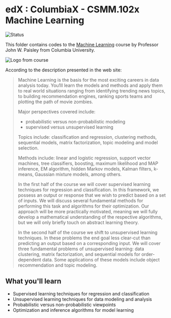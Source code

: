 # edX : ColumbiaX - CSMM.102x Machine Learning

<img alt="Status" src="https://cdn.rawgit.com/rogergranada/MOOCs/master/_utils/inprogress.svg">

This folder contains codes to the [Machine Learning](https://www.edx.org/course/machine-learning-columbiax-csmm-102x-3) course by Professor John W. Paisley from Columbia University. 

![Logo from course](https://webview.edx.org/sites/default/files/course/image/promoted/course_image_csmm_102x_378x225.jpg)

According to the description presented in the web site:

> Machine Learning is the basis for the most exciting careers in data analysis today. You1ll learn the models and methods and apply them to real world situations ranging from identifying trending news topics, to building recommendation engines, ranking sports teams and plotting the path of movie zombies.
> 
> Major perspectives covered include:
> - probabilistic versus non-probabilistic modeling
> - supervised versus unsupervised learning
> 
> Topics include: classification and regression, clustering methods, sequential models, matrix factorization, topic modeling and model selection.
> 
> Methods include: linear and logistic regression, support vector machines, tree classifiers, boosting, maximum likelihood and MAP inference, EM algorithm, hidden Markov models, Kalman filters, k-means, Gaussian mixture models, among others.
> 
> In the first half of the course we will cover supervised learning techniques for regression and classification. In this framework, we possess an output or response that we wish to predict based on a set of inputs. We will discuss several fundamental methods for performing this task and algorithms for their optimization. Our approach will be more practically motivated, meaning we will fully develop a mathematical understanding of the respective algorithms, but we will only briefly touch on abstract learning theory.
> 
> In the second half of the course we shift to unsupervised learning techniques. In these problems the end goal less clear-cut than predicting an output based on a corresponding input. We will cover three fundamental problems of unsupervised learning: data clustering, matrix factorization, and sequential models for order-dependent data. Some applications of these models include object recommendation and topic modeling.

## What you'll learn
- Supervised learning techniques for regression and classification
- Unsupervised learning techniques for data modeling and analysis
- Probabilistic versus non-probabilistic viewpoints
- Optimization and inference algorithms for model learning


